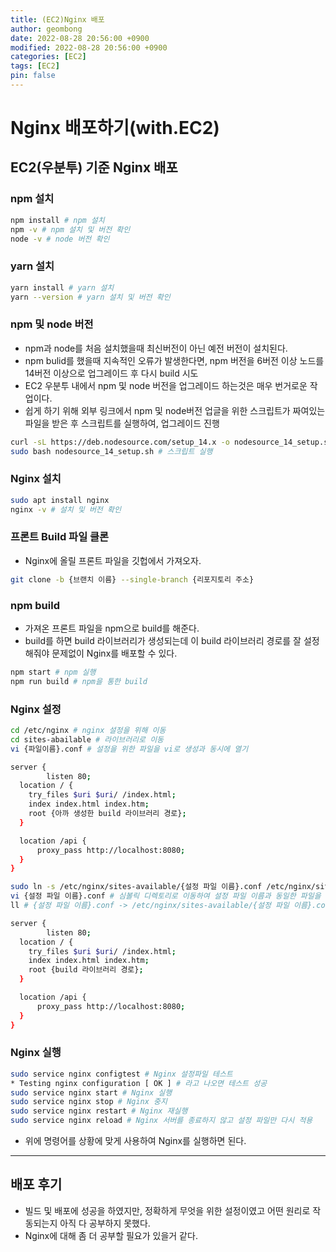 ```yaml
---
title: (EC2)Nginx 배포
author: geombong
date: 2022-08-28 20:56:00 +0900
modified: 2022-08-28 20:56:00 +0900
categories: [EC2]
tags: [EC2]
pin: false
---
```




# Nginx 배포하기(with.EC2)

## EC2(우분투) 기준 Nginx 배포

### npm 설치

```bash
npm install # npm 설치
npm -v # npm 설치 및 버전 확인
node -v # node 버전 확인
```

### yarn 설치

```bash
yarn install # yarn 설치
yarn --version # yarn 설치 및 버전 확인
```

### npm 및 node 버전

- npm과 node를 처음 설치했을때 최신버전이 아닌 예전 버전이 설치된다.
- npm bulid를 했을때 지속적인 오류가 발생한다면, npm 버전을 6버전 이상 노드를 14버전 이상으로 업그레이드 후 다시 build 시도
- EC2 우분투 내에서 npm 및 node 버전을 업그레이드 하는것은 매우 번거로운 작업이다.
- 쉽게 하기 위해 외부 링크에서 npm 및 node버전 업글을 위한 스크립트가 짜여있는 파일을 받은 후 스크립트를 실행하여, 업그레이드 진행

```bash
curl -sL https://deb.nodesource.com/setup_14.x -o nodesource_14_setup.sh # npm및 node버전 업글을 위한 스크립트 다운
sudo bash nodesource_14_setup.sh # 스크립트 실행
```

### Nginx 설치

```bash
sudo apt install nginx
nginx -v # 설치 및 버전 확인
```

### 프론트 Build 파일 클론

- Nginx에 올릴 프론트 파일을 깃헙에서 가져오자.

```bash
git clone -b {브랜치 이름} --single-branch {리포지토리 주소}
```

### npm build

- 가져온 프론트 파일을 npm으로 build를 해준다.
- build를 하면 build 라이브러리가 생성되는데 이 build 라이브러리 경로를 잘 설정해줘야 문제없이 Nginx를 배포할 수 있다.

```bash
npm start # npm 실행
npm run build # npm을 통한 build
```

### Nginx 설정

```bash
cd /etc/nginx # nginx 설정을 위해 이동
cd sites-abailable # 라이브러리로 이동
vi {파일이름}.conf # 설정을 위한 파일을 vi로 생성과 동시에 열기

server {
        listen 80;
  location / {
    try_files $uri $uri/ /index.html;
    index index.html index.htm;
    root {아까 생성한 build 라이브러리 경로};
  }

  location /api {
      proxy_pass http://localhost:8080;
  }
}

sudo ln -s /etc/nginx/sites-available/{설정 파일 이름}.conf /etc/nginx/sites-enabled # vi 종료 후 심볼릭 링크 디렉토리 생성
vi {설정 파일 이름}.conf # 심볼릭 디렉토리로 이동하여 설정 파일 이름과 동일한 파일을 만들고 수정
ll # {설정 파일 이름}.conf -> /etc/nginx/sites-available/{설정 파일 이름}.conf -> 링크 연결 확인

server {
        listen 80;
  location / {
    try_files $uri $uri/ /index.html;
    index index.html index.htm;
    root {build 라이브러리 경로};
  }

  location /api {
      proxy_pass http://localhost:8080;
  }
}

```

### Nginx 실행

```bash
sudo service nginx configtest # Nginx 설정파일 테스트
* Testing nginx configuration [ OK ] # 라고 나오면 테스트 성공
sudo service nginx start # Nginx 실행
sudo service nginx stop # Nginx 중지
sudo service nginx restart # Nginx 재실행
sudo service nginx reload # Nginx 서버를 종료하지 않고 설정 파일만 다시 적용
```

- 위에 명령어를 상황에 맞게 사용하여 Nginx를 실행하면 된다.

----

## 배포 후기

- 빌드 및 배포에 성공을 하였지만, 정확하게 무엇을 위한 설정이였고 어떤 원리로 작동되는지 아직 다 공부하지 못했다.
- Nginx에 대해 좀 더 공부할 필요가 있을거 같다.